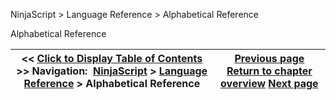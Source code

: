 ﻿


NinjaScript \> Language Reference \> Alphabetical Reference






















Alphabetical Reference







| \<\< [Click to Display Table of Contents](alphabetical_reference.md) \>\> **Navigation:**     [NinjaScript](ninjascript.md) \> [Language Reference](language_reference_wip.md) \> Alphabetical Reference | [Previous page](language_reference_wip.md) [Return to chapter overview](language_reference_wip.md) [Next page](common.md) |
| --- | --- |


























